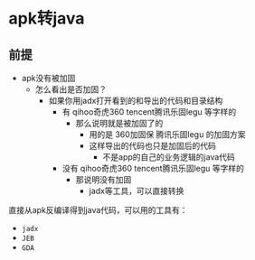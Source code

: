 # apk转java

## 前提

* apk没有被加固
  * 怎么看出是否加固？
    * 如果你用jadx打开看到的和导出的代码和目录结构
      * 有 qihoo奇虎360 tencent腾讯乐固legu 等字样的
        * 那么说明就是被加固了的
          * 用的是 360加固保 腾讯乐固legu 的加固方案
          * 这样导出的代码也只是加固后的代码
            * 不是app的自己的业务逻辑的java代码
      * 没有 qihoo奇虎360 tencent腾讯乐固legu 等字样的
        * 那说明没有加固
          * jadx等工具，可以直接转换

直接从apk反编译得到java代码，可以用的工具有：

* `jadx`
* `JEB`
* `GDA`
